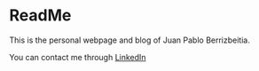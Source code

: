 # ReadMe

This is the personal webpage and blog of Juan Pablo Berrizbeitia.

You can contact me through [LinkedIn](https://www.linkedin.com/in/jpberrizbeitia/)

